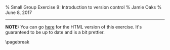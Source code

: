 % Small Group Exercise 9: Introduction to version control
% Jamie Oaks
% June 8, 2017

---

**NOTE:** You can go [here](https://github.com/joaks1/au-bootcamp-git-intro) for
the HTML version of this exercise.
It's guaranteed to be up to date and is a bit prettier.

\pagebreak

